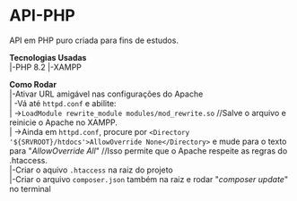 # API-PHP
API em PHP puro criada para fins de estudos.

 **Tecnologias Usadas**  
|-PHP 8.2
|-XAMPP  

 **Como Rodar**  
|-Ativar URL amigável nas configurações do Apache  
|  -Vá até `httpd.conf` e abilite:  
|     ->`LoadModule rewrite_module modules/mod_rewrite.so` //Salve o arquivo e reinicie o Apache no XAMPP.  
|     ->Ainda em `httpd.conf`, procure por `<Directory '${SRVROOT}/htdocs'>AllowOverride None</Directory>` e mude para o texto para "*AllowOverride All*" //Isso permite que o Apache respeite as regras do .htaccess.  
|-Criar o aquivo `.htaccess` na raiz do projeto  
|-Criar o arquivo `composer.json` também na raiz e rodar "*composer update*" no terminal  
